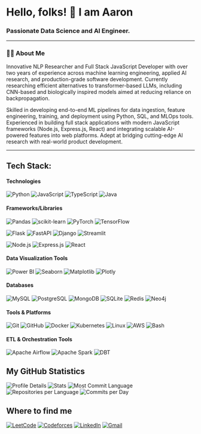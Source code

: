 <h1> Hello, folks! 👋  I am Aaron</h1>
<h3> Passionate Data Science and AI Engineer.</h3>

---

### 🧑‍💻 About Me

Innovative NLP Researcher and Full Stack JavaScript Developer with over two years of experience across machine learning engineering, applied AI research, and production-grade software development. Currently researching efficient alternatives to transformer-based LLMs, including CNN-based and biologically inspired models aimed at reducing reliance on backpropagation.

Skilled in developing end-to-end ML pipelines for data ingestion, feature engineering, training, and deployment using Python, SQL, and MLOps tools. Experienced in building full stack applications with modern JavaScript frameworks (Node.js, Express.js, React) and integrating scalable AI-powered features into web platforms. Adept at bridging cutting-edge AI research with real-world product development.



---

## Tech Stack:
#### Technologies
<!-- Programming Languages -->
![Python](https://img.shields.io/badge/Python-3776AB?style=flat&logo=python&logoColor=white)
![JavaScript](https://img.shields.io/badge/JavaScript-F7DF1E?style=flat&logo=javascript&logoColor=black)
![TypeScript](https://img.shields.io/badge/TypeScript-3178C6?style=flat&logo=typescript&logoColor=white)
![Java](https://img.shields.io/badge/Java-007396?style=flat&logo=java&logoColor=white)


#### Frameworks/Libraries
<!-- Python Libraries -->
![Pandas](https://img.shields.io/badge/Pandas-150458?style=flat&logo=pandas&logoColor=white)
![scikit-learn](https://img.shields.io/badge/scikit--learn-F7931E?style=flat&logo=scikit-learn&logoColor=white)
![PyTorch](https://img.shields.io/badge/PyTorch-EE4C2C?style=flat&logo=pytorch&logoColor=white)
![TensorFlow](https://img.shields.io/badge/TensorFlow-FF6F00?style=flat&logo=tensorflow&logoColor=white)


![Flask](https://img.shields.io/badge/Flask-000000?style=flat&logo=flask&logoColor=white)
![FastAPI](https://img.shields.io/badge/FastAPI-009688?style=flat&logo=fastapi&logoColor=white)
![Django](https://img.shields.io/badge/Django-092E20?style=flat&logo=django&logoColor=white)
![Streamlit](https://img.shields.io/badge/Streamlit-FF4B4B?style=flat&logo=streamlit&logoColor=white)


<!-- JavaScript Stack -->
![Node.js](https://img.shields.io/badge/Node.js-339933?style=flat&logo=nodedotjs&logoColor=white)
![Express.js](https://img.shields.io/badge/Express.js-000000?style=flat&logo=express&logoColor=white)
![React](https://img.shields.io/badge/React-61DAFB?style=flat&logo=react&logoColor=black)

#### Data Visualization Tools

<!-- Data Visualization Tools -->
![Power BI](https://img.shields.io/badge/PowerBI-F2C811?style=flat&logo=powerbi&logoColor=black)
![Seaborn](https://img.shields.io/badge/Seaborn-4B8BBE?style=flat&logo=python&logoColor=white)
![Matplotlib](https://img.shields.io/badge/Matplotlib-11557C?style=flat&logo=python&logoColor=white)
![Plotly](https://img.shields.io/badge/Plotly-3F4F75?style=flat&logo=plotly&logoColor=white)


#### Databases

<!-- Databases -->
![MySQL](https://img.shields.io/badge/MySQL-4479A1?style=flat&logo=mysql&logoColor=white)
![PostgreSQL](https://img.shields.io/badge/PostgreSQL-4169E1?style=flat&logo=postgresql&logoColor=white)
![MongoDB](https://img.shields.io/badge/MongoDB-47A248?style=flat&logo=mongodb&logoColor=white)
![SQLite](https://img.shields.io/badge/SQLite-003B57?style=flat&logo=sqlite&logoColor=white)
![Redis](https://img.shields.io/badge/Redis-DC382D?style=flat&logo=redis&logoColor=white)
![Neo4j](https://img.shields.io/badge/Neo4j-008CC1?style=flat&logo=neo4j&logoColor=white)

#### Tools & Platforms
<!-- Tools & Platforms -->
![Git](https://img.shields.io/badge/Git-F05032?style=flat&logo=git&logoColor=white)
![GitHub](https://img.shields.io/badge/GitHub-181717?style=flat&logo=github&logoColor=white)
![Docker](https://img.shields.io/badge/Docker-2496ED?style=flat&logo=docker&logoColor=white)
![Kubernetes](https://img.shields.io/badge/Kubernetes-326CE5?style=flat&logo=kubernetes&logoColor=white)
![Linux](https://img.shields.io/badge/Linux-FCC624?style=flat&logo=linux&logoColor=black)
![AWS](https://img.shields.io/badge/AWS-232F3E?style=flat&logo=amazonaws&logoColor=white)
![Bash](https://img.shields.io/badge/Bash-4EAA25?style=flat&logo=gnu-bash&logoColor=white)

#### ETL & Orchestration Tools
<!-- ETL & Orchestration Tools -->
![Apache Airflow](https://img.shields.io/badge/Apache%20Airflow-017CEE?style=flat&logo=apache-airflow&logoColor=white)
![Apache Spark](https://img.shields.io/badge/Apache%20Spark-E25A1C?style=flat&logo=apachespark&logoColor=white)
![DBT](https://img.shields.io/badge/dbt-F15A29?style=flat&logo=dbt&logoColor=white)

## My GitHub Statistics


![Profile Details](https://github-profile-summary-cards.vercel.app/api/cards/profile-details?username=aarongeb&theme=github_dark)
![Stats](https://github-profile-summary-cards.vercel.app/api/cards/stats?username=aarongeb&theme=github_dark)
![Most Commit Language](https://github-profile-summary-cards.vercel.app/api/cards/most-commit-language?username=aarongeb&theme=github_dark)
![Repositories per Language](https://github-profile-summary-cards.vercel.app/api/cards/repos-per-language?username=aarongeb&theme=github_dark)
![Commits per Day](https://github-profile-summary-cards.vercel.app/api/cards/productive-time?username=aarongeb&theme=github_dark&utcOffset=8)





## Where to find me

[![LeetCode](https://img.shields.io/badge/LeetCode-FFA116?style=flat&logo=leetcode&logoColor=black)](https://leetcode.com/u/aarongeb/)
[![Codeforces](https://img.shields.io/badge/Codeforces-1F8ACB?style=flat&logo=codeforces&logoColor=white)](https://codeforces.com/profile/AaronGebremariam)
[![LinkedIn](https://img.shields.io/badge/LinkedIn-0077B5?style=flat&logo=linkedin&logoColor=white)](https://www.linkedin.com/in/aaron-gebremariam-b94b68271/)
[![Gmail](https://img.shields.io/badge/Gmail-D14836?style=flat&logo=gmail&logoColor=white)](mailto:aarongebremariam.94@gmail.com)






